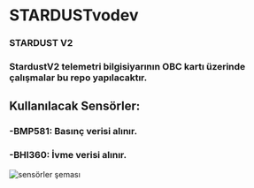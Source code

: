 # STARDUSTvodev
### STARDUST V2


### StardustV2 telemetri bilgisiyarının OBC kartı üzerinde çalışmalar bu repo yapılacaktır.


## Kullanılacak Sensörler:

  
  ### -BMP581: Basınç verisi alınır.
  ### -BHI360: İvme verisi alınır.


![sensörler şeması](https://github.com/user-attachments/assets/9a84269b-a6c9-462f-92bb-a1df75236688)
